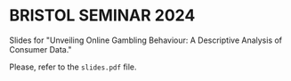 # BRISTOL SEMINAR 2024

Slides for "Unveiling Online Gambling Behaviour: A Descriptive Analysis of Consumer Data."

Please, refer to the `slides.pdf` file.
